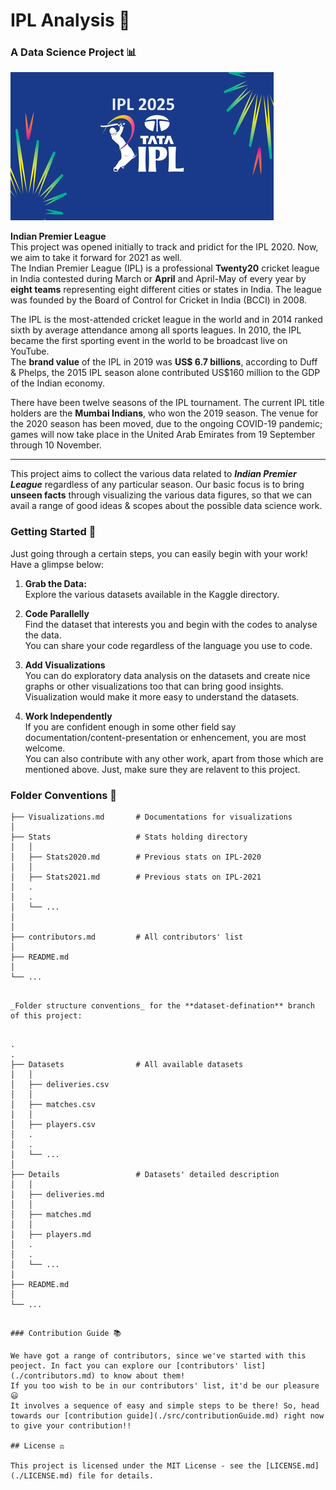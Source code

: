 # IPL Analysis 🏏  

### A Data Science Project 📊  


![IPL Header](./src/header/2025_IPL_logo.png)  
  
**Indian Premier League**   
This project was opened initially to track and pridict for the IPL 2020. Now, we aim to take it forward for 2021 as well.  
The Indian Premier League (IPL) is a professional **Twenty20** cricket league in India contested during March or **April** and April-May of every year by **eight teams** representing eight different cities or states in India. The league was founded by the Board of Control for Cricket in India (BCCI) in 2008.  
  
The IPL is the most-attended cricket league in the world and in 2014 ranked sixth by average attendance among all sports leagues. In 2010, the IPL became the first sporting event in the world to be broadcast live on YouTube.   
The **brand value** of the IPL in 2019 was **US$ 6.7 billions**, according to Duff & Phelps, the 2015 IPL season alone contributed US$160 million to the GDP of the Indian economy.   
  
There have been twelve seasons of the IPL tournament. The current IPL title holders are the **Mumbai Indians**, who won the 2019 season. The venue for the 2020 season has been moved, due to the ongoing COVID-19 pandemic; games will now take place in the United Arab Emirates from 19 September through 10 November.  

---

This project aims to collect the various data related to _**Indian Premier League**_ regardless of any particular season. Our basic focus is to bring **unseen facts** through visualizing the various data figures, so that we can avail a range of good ideas & scopes about the possible data science work.  

<!--
## Scope of this repository
Our data analysis can be carried out in order to acheive the following outcomes:
a) How long (in terms of runs) a partnership between batsmen can go if provided boller is bolling currently
b) Hence, how much a team can score in an inning or 1st powerplay (provided data of first over)
c) We can make a ML model to predict the final ranking of the teams in points-table by the end of current season (based on the stats and data about the results of the previous few matches)..... and many more...

Let's know your ideas as well....
-->
  

### Getting Started 🐢

 Just going through a certain steps, you can easily begin with your work!  
 Have a glimpse below:  

 1. **Grab the Data:**  
 Explore the various datasets available in the Kaggle directory.  
 

 2. **Code Parallelly**  
 Find the dataset that interests you and begin with the codes to analyse the data.  
 You can share your code regardless of the language you use to code.  

 3. **Add Visualizations**  
 You can do exploratory data analysis on the datasets and create nice graphs or other visualizations too that can bring good insights.  
 Visualization would make it more easy to understand the datasets.  

 4. **Work Independently**  
 If you are confident enough in some other field say documentation/content-presentation or enhencement, you are most welcome.  
 You can also contribute with any other work, apart from those which are mentioned above. Just, make sure they are relavent to this project.

### Folder Conventions 📂
    ├── Visualizations.md       # Documentations for visualizations
    │   
    ├── Stats                   # Stats holding directory
    │   │
    │   ├── Stats2020.md        # Previous stats on IPL-2020 
    │   │
    │   ├── Stats2021.md        # Previous stats on IPL-2021 
    │   .
    │   .
    │   └── ...     
    │
    │
    ├── contributors.md         # All contributors' list
    │
    ├── README.md                  
    │
    └── ...
```
  
_Folder structure conventions_ for the **dataset-defination** branch of this project:   
  
```
    .
    .
    ├── Datasets                # All available datasets
    │   │
    │   ├── deliveries.csv  
    │   │
    │   ├── matches.csv  
    │   │
    │   ├── players.csv  
    │   .
    │   .
    │   └── ...   
    │
    ├── Details                 # Datasets' detailed description
    │   │
    │   ├── deliveries.md  
    │   │
    │   ├── matches.md  
    │   │
    │   ├── players.md  
    │   .
    │   .
    │   └── ...   
    │
    ├── README.md  
    │
    └── ...
```  
  
### Contribution Guide 📚  

We have got a range of contributors, since we've started with this peoject. In fact you can explore our [contributors' list](./contributors.md) to know about them!  
If you too wish to be in our contributors' list, it'd be our pleasure 😃   
It involves a sequence of easy and simple steps to be there! So, head towards our [contribution guide](./src/contributionGuide.md) right now to give your contribution!!  

## License ⚖️

This project is licensed under the MIT License - see the [LICENSE.md](./LICENSE.md) file for details.
